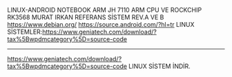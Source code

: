 LINUX-ANDROID NOTEBOOK ARM
JH 7110 ARM CPU VE  ROCKCHIP RK3568
MURAT IRKAN REFERANS SİSTEM REV.A VE B
https://www.debian.org/
https://source.android.com/?hl=tr
LINUX SİSTEMLER:https://www.geniatech.com/download/?tax%5Bwpdmcategory%5D=source-code
***********************************
https://www.geniatech.com/download/?tax%5Bwpdmcategory%5D=source-code
LINUX SİSTEM İNDİR.

